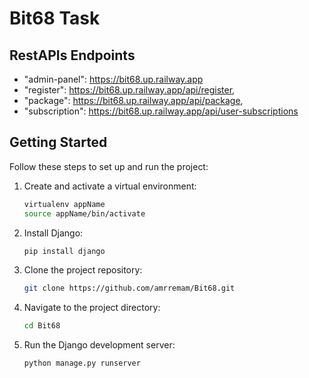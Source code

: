 # Bit68 Task

## RestAPIs Endpoints

   - "admin-panel": https://bit68.up.railway.app
   - "register": https://bit68.up.railway.app/api/register,
   - "package": https://bit68.up.railway.app/api/package,
   - "subscription": https://bit68.up.railway.app/api/user-subscriptions


## Getting Started

Follow these steps to set up and run the project:

1. Create and activate a virtual environment:

   ```bash
   virtualenv appName
   source appName/bin/activate

2. Install Django:

   ```bash
   pip install django

3. Clone the project repository:

   ```bash
   git clone https://github.com/amrremam/Bit68.git

4. Navigate to the project directory:

   ```bash
   cd Bit68

5. Run the Django development server:

   ```bash
   python manage.py runserver

